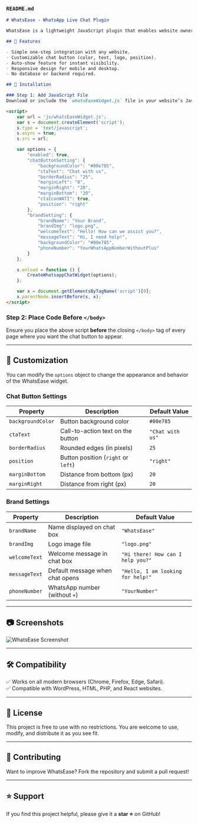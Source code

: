 ### `README.md`  

```md
# WhatsEase - WhatsApp Live Chat Plugin   

WhatsEase is a lightweight JavaScript plugin that enables website owners to integrate a live chat button for WhatsApp. With WhatsEase, visitors can directly chat with businesses on WhatsApp with just one click.  

## 🚀 Features

- Simple one-step integration with any website.  
- Customizable chat button (color, text, logo, position).  
- Auto-show feature for instant visibility.  
- Responsive design for mobile and desktop.  
- No database or backend required.  

## 📌 Installation  

### Step 1: Add JavaScript File  
Download or include the `whatsEaseWidget.js` file in your website’s JavaScript folder.  

<script>
    var url = 'js/whatsEaseWidget.js';
    var s = document.createElement('script');
    s.type = 'text/javascript';
    s.async = true;
    s.src = url;

    var options = {
        "enabled": true,
        "chatButtonSetting": {
            "backgroundColor": "#00e785",
            "ctaText": "Chat with us",
            "borderRadius": "25",
            "marginLeft": "0",
            "marginRight": "20",
            "marginBottom": "20",
            "ctaIconWATI": true,
            "position": "right"
        },
        "brandSetting": {
            "brandName": "Your Brand",
            "brandImg": "logo.png",
            "welcomeText": "Hello! How can we assist you?",
            "messageText": "Hi, I need help!",
            "backgroundColor": "#00e785",
            "phoneNumber": "YourWhatsAppNumberWithoutPlus"
        }
    };

    s.onload = function () {
        CreateWhatsappChatWidget(options);
    };

    var x = document.getElementsByTagName('script')[0];
    x.parentNode.insertBefore(s, x);
</script>
```

### Step 2: Place Code Before `</body>`  
Ensure you place the above script **before** the closing `</body>` tag of every page where you want the chat button to appear.  

---

## 🎨 Customization  

You can modify the `options` object to change the appearance and behavior of the WhatsEase widget.  

### Chat Button Settings  
| Property         | Description                        | Default Value |
|-----------------|----------------------------------|--------------|
| `backgroundColor` | Button background color | `#00e785` |
| `ctaText` | Call-to-action text on the button | `"Chat with us"` |
| `borderRadius` | Rounded edges (in pixels) | `25` |
| `position` | Button position (`right` or `left`) | `"right"` |
| `marginBottom` | Distance from bottom (px) | `20` |
| `marginRight` | Distance from right (px) | `20` |

### Brand Settings  
| Property         | Description                        | Default Value |
|-----------------|----------------------------------|--------------|
| `brandName` | Name displayed on chat box | `"WhatsEase"` |
| `brandImg` | Logo image file | `"logo.png"` |
| `welcomeText` | Welcome message in chat box | `"Hi there! How can I help you?"` |
| `messageText` | Default message when chat opens | `"Hello, I am looking for help!"` |
| `phoneNumber` | WhatsApp number (without `+`) | `"YourNumber"` |

---

## 📷 Screenshots  
![WhatsEase Screenshot](WhatsEase/WhatsEase/screenshot.png)  

---

## 🛠️ Compatibility  
✅ Works on all modern browsers (Chrome, Firefox, Edge, Safari).  
✅ Compatible with WordPress, HTML, PHP, and React websites.  

---

## 📝 License  
This project is free to use with no restrictions. You are welcome to use, modify, and distribute it as you see fit.  

---

## 🤝 Contributing  
Want to improve WhatsEase? Fork the repository and submit a pull request!  

---

## ⭐ Support  
If you find this project helpful, please give it a **star ⭐** on GitHub!  
```
